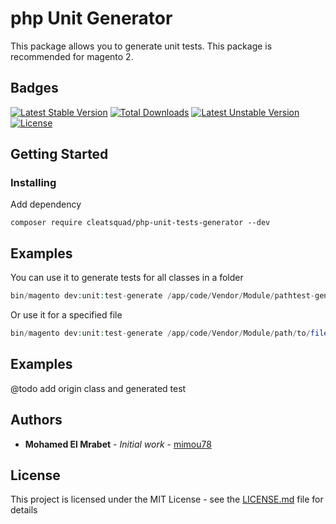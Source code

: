 # php Unit Generator

This package allows you to generate unit tests.
This package is recommended for magento 2. 

## Badges

[![Latest Stable Version](http://poser.pugx.org/cleatsquad/php-unit-tests-generator/v)](https://packagist.org/packages/cleatsquad/php-unit-tests-generator) 
[![Total Downloads](http://poser.pugx.org/cleatsquad/php-unit-tests-generator/downloads)](https://packagist.org/packages/cleatsquad/php-unit-tests-generator) 
[![Latest Unstable Version](http://poser.pugx.org/cleatsquad/php-unit-tests-generator/v/unstable)](https://packagist.org/packages/cleatsquad/php-unit-tests-generator) 
[![License](http://poser.pugx.org/cleatsquad/php-unit-tests-generator/license)](https://packagist.org/packages/cleatsquad/php-unit-tests-generator) 

## Getting Started

### Installing

Add dependency
```
composer require cleatsquad/php-unit-tests-generator --dev
```

## Examples

You can use it to generate tests for all classes in a folder

```php
bin/magento dev:unit:test-generate /app/code/Vendor/Module/pathtest-generate
```
Or use it for a specified file

```php
bin/magento dev:unit:test-generate /app/code/Vendor/Module/path/to/file.php
```
## Examples

@todo add origin class and generated test

## Authors

* **Mohamed El Mrabet** - *Initial work* - [mimou78](https://github.com/mimou78)

## License

This project is licensed under the MIT License - see the [LICENSE.md](LICENSE.md) file for details
